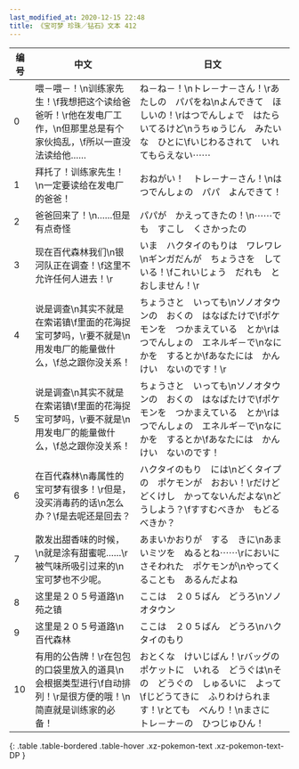 ```yaml
---
last_modified_at: 2020-12-15 22:48
title: 《宝可梦 珍珠／钻石》文本 412
---
```

| 编号 | 中文 | 日文 |
| ---- | ---- | ---- |
| 0 | 喂－喂－！\n训练家先生！\f我想把这个读给爸爸听！\r他在发电厂工作，\n但那里总是有个家伙捣乱，\f所以一直没法读给他…… | ね－ね－！\nトレ－ナ－さん！\rあたしの　パパをね\nよんできて　ほしいの！\rはつでんしょで　はたらいてるけど\nうちゅうじん　みたいな　ひとに\fいじわるされて　いれてもらえない⋯⋯ |
| 1 | 拜托了！训练家先生！\n一定要读给在发电厂的爸爸！ | おねがい！　トレ－ナ－さん！\nはつでんしょの　パパ　よんできて！ |
| 2 | 爸爸回来了！\n……但是有点奇怪 | パパが　かえってきたの！\n⋯⋯でも　すこし　くさかったの |
| 3 | 现在百代森林我们\n银河队正在调查！\f这里不允许任何人进去！\r | いま　ハクタイのもりは　ワレワレ\nギンガだんが　ちょうさを　している！\fこれいじょう　だれも　とおしません！\r |
| 4 | 说是调查\n其实不就是在索诺镇\f里面的花海捉宝可梦吗，\r要不就是\n用发电厂的能量做什么，\f总之跟你没关系！ | ちょうさと　いっても\nソノオタウンの　おくの　はなばたけで\fポケモンを　つかまえている　とか\rはつでんしょの　エネルギ－で\nなにかを　するとか\fあなたには　かんけい　ないのです！\r |
| 5 | 说是调查\n其实不就是在索诺镇\f里面的花海捉宝可梦吗，\r要不就是\n用发电厂的能量做什么，\f总之跟你没关系！ | ちょうさと　いっても\nソノオタウンの　おくの　はなばたけで\fポケモンを　つかまえている　とか\rはつでんしょの　エネルギ－で\nなにかを　するとか\fあなたには　かんけい　ないのです！ |
| 6 | 在百代森林\n毒属性的宝可梦有很多！\r但是，没买消毒药的话\n怎么办？\f是去呢还是回去？ | ハクタイのもり　には\nどくタイプの　ポケモンが　おおい！\rだけど　どくけし　かってないんだよな\nどうしよう？\fすすむべきか　もどるべきか？ |
| 7 | 散发出甜香味的时候，\n就是涂有甜蜜呢……\r被气味所吸引过来的\n宝可梦也不少呢。 | あまいかおりが　する　きに\nあまいミツを　ぬるとね⋯⋯\rにおいに　さそわれた　ポケモンが\nやってくることも　あるんだよね |
| 8 | 这里是２０５号道路\n苑之镇 | ここは　２０５ばん　どうろ\nソノオタウン |
| 9 | 这里是２０５号道路\n百代森林 | ここは　２０５ばん　どうろ\nハクタイのもり |
| 10 | 有用的公告牌！\r在包包的口袋里放入的道具\n会根据类型进行\f自动排列！\r是很方便的哦！\n简直就是训练家的必备！ | おとくな　けいじばん！\rバッグの　ポケットに　いれる　どうぐは\nその　どうぐの　しゅるいに　よって\fじどうてきに　ふりわけられます！\rとても　べんり！\nまさに　トレ－ナ－の　ひつじゅひん！ |
{: .table .table-bordered .table-hover .xz-pokemon-text .xz-pokemon-text-DP }